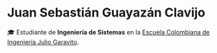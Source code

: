 # Juan Sebastián Guayazán Clavijo

🎓 Estudiante de **Ingeniería de Sistemas** en la [Escuela Colombiana de Ingeniería Julio Garavito](https://www.escuelaing.edu.co).
